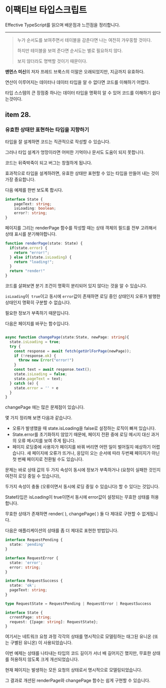 # 이팩티브 타입스크립트

Effective TypeScript를 읽으며 배운점과 느낀점을 정리합니다.

---



> 누가 순서도를 보여주면서 테이블을 감춘다면 나는 여전히 갸우뚱할 것이다.
>
> 하지만 테이블을 보여 준다면 순서도는 별로 필요하지 않다.
>
> 보지 않더라도 명백할 것이기 때문이다.



**맨먼스 미신**의 저자 프레드 브룩스의 이말은 오래되었지만, 지금까지 유효하다.

연산이 이루어지는 데이터나 데이터 타입을 알 수 없다면 코드를 이해하기 어렵다.

타입 스스템의 큰 장점중 하나는 데이터 타입을 명확히 알 수 있어 코드를 이해하기 쉽다는것이다.



## item 28.

### 유효한 상태만 표현하는 타입을 지향하기



타입을 잘 설계하면 코드는 직관적으로 작성할 수 있습니다.

그러나 타입 설계가 엉망이라면 어떠한 기억이나 문서도 도움이 되지 못합니다.

코드는 뒤죽박죽이 되고 버그는 창궐하게 됩니다.

효과적으로 타입을 설계하려면, 유효한 상태만 표현할 수 있는 타입을 만들어 내는 것이 가장 중요합니다.

다음 예제를 한번 보도록 합시다.

```typescript
interface State {
	pageText: string;
	isLoading: boolean;
	error?: string;
}
```

페이지를 그리는 renderPage 함수를 작성할 때는 상태 객체의 필드를 전부 고려해서 상태 표시를 분기해야합니다.

```typescript
function renderPage(state: State) {
  if(state.error) {
    return "error!";
  } else if(state.isLoading) {
    return "loading!";
  }
  return "render!"
}
```



코드를 살펴보면 분기 조건이 명확히 분리되어 있지 않다는 것을 알 수 있습니다.

`isLoading`이` true`이고 동시에 `error`값이 존재하면 로딩 중인 상태인지 오류가 발행한 상태인지 명확히 구분할 수 없습니다.

필요한 정보가 부족하기 때문입니다.

다음은 페이지를 바꾸는 함수입니다.

```typescript

async function changePage(state:State, newPage: string){
  state.isLoading = true;
  try {
    const response = await fetch(getUrlForPage(newPage));
    if (!response.ok) {
      throw new Error("error!")
    }
    const text = await response.text();
    state.isLoading = false;
    state.pageText = text;
  } catch (e) {
    state.error = '' + e
  }
}
```

changePage 에는 많은 문제점이 있습니다.

몇 가지 정리해 보면 다음과 같습니다.

- 오류가 발생했을 때 state.isLoading을 false로 설정하는 로직이 빠져 있습니다.
- State.error를 초기화하지 않았기 때문에, 페이지 전환 중에 로딩 메시지 대신 과거의 오류 메시지를 보여 주게 됩니다.
- 페이지 로딩중에 사용자가 페이지를 바꿔 버리면 어떤 일이 벌어질지 예상하기 어렵습니다.
  새 페이지에 오류가 뜨거나, 응답이 오는 순서에 따라 두번째 페이지가 아닌 첫 번째 페이지로 전환될 수도 있습니다.

문제는 바로 상태 값의 두 가지 속성이 동시에 정보가 부족하거나 (요청이 실패한 것인지 여전히 로딩 중일 수 있습니다), 

두가지 속성이 충돌 (오류이면서 동시에 로딩 중일 수 있습니다) 할 수 있다는 것입니다.

State타입은 isLoading이 true이면서 동시에 error값이 설정되는 무효한 상태를 허용합니다.

무효한 상태가 존재하면 render( ), changePage( ) 둘 다 제대로 구현할 수 없게됩니다.



다음은 애플리케이션의 상태를 좀 더 제대로 표현한 방법입니다.

```typescript
interface RequestPending {
  state: 'pending'
}

interface RequestError {
  state: 'error';
  error: string;
}

interface RequestSuccess {
  state: 'ok';
  pageText: string;
}

type RequestState = RequestPending | RequestError | RequestSuccess

interface State {
  crrentPage: string;
  request: {[page: string]: RequestState};
}
```



여기서는 네트워크 요청 과정 각각의 상태를 명시적으로 모델링하는 태그된 유니온 (또는 구별된 유니온) 이 사용되었습니다.

이번 예제는 상태를 나타내는 타입의 코드 길이가 서너 배 길어지긴 했지만, 무효한 상태를 허용하지 않도록 크게 개선되었습니다.

현재 페이지는 발생하는 모든 요청의 상태로서 명시적으로 모델링되었습니다.

그 결과로 개션된 renderPage와 changePage 함수는 쉽게 구현할 수 있습니다.



